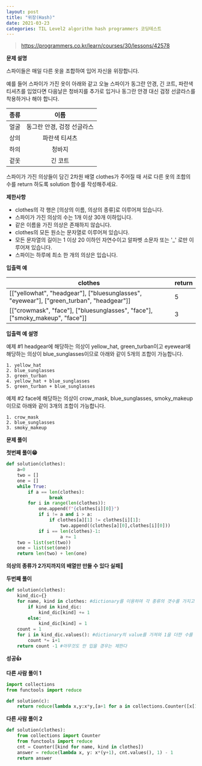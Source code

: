 ```yaml
---
layout: post
title: "위장(Hash)"
date: 2021-03-23
categories: TIL Level2 algorithm hash programmers 코딩테스트
---
```


> https://programmers.co.kr/learn/courses/30/lessons/42578

**문제 설명**

스파이들은 매일 다른 옷을 조합하여 입어 자신을 위장합니다.

예를 들어 스파이가 가진 옷이 아래와 같고 오늘 스파이가 동그란 안경, 긴 코트, 파란색 티셔츠를 입었다면 다음날은 청바지를 추가로 입거나 동그란 안경 대신 검정 선글라스를 착용하거나 해야 합니다.

| 종류 |            이름            |
| :--: | :------------------------: |
| 얼굴 | 동그란 안경, 검정 선글라스 |
| 상의 |       파란색 티셔츠        |
| 하의 |           청바지           |
| 겉옷 |          긴 코트           |

스파이가 가진 의상들이 담긴 2차원 배열 clothes가 주어질 때 서로 다른 옷의 조합의 수를 return 하도록 solution 함수를 작성해주세요.

**제한사항**

- clothes의 각 행은 [의상의 이름, 의상의 종류]로 이루어져 있습니다.
- 스파이가 가진 의상의 수는 1개 이상 30개 이하입니다.
- 같은 이름을 가진 의상은 존재하지 않습니다.
- clothes의 모든 원소는 문자열로 이루어져 있습니다.
- 모든 문자열의 길이는 1 이상 20 이하인 자연수이고 알파벳 소문자 또는 '\_' 로만 이루어져 있습니다.
- 스파이는 하루에 최소 한 개의 의상은 입습니다.

**입출력 예**

| clothes                                                                                  | return |
| ---------------------------------------------------------------------------------------- | ------ |
| [["yellowhat", "headgear"], ["bluesunglasses", "eyewear"], ["green_turban", "headgear"]] | 5      |
| [["crowmask", "face"], ["bluesunglasses", "face"], ["smoky_makeup", "face"]]             | 3      |

**입출력 예 설명**

예제 #1
headgear에 해당하는 의상이 yellow_hat, green_turban이고 eyewear에 해당하는 의상이 blue_sunglasses이므로 아래와 같이 5개의 조합이 가능합니다.

```
1. yellow_hat
2. blue_sunglasses
3. green_turban
4. yellow_hat + blue_sunglasses
5. green_turban + blue_sunglasses
```

예제 #2
face에 해당하는 의상이 crow_mask, blue_sunglasses, smoky_makeup이므로 아래와 같이 3개의 조합이 가능합니다.

```
1. crow_mask
2. blue_sunglasses
3. smoky_makeup
```

**문제 풀이**

**첫번째 풀이😁**

```python
def solution(clothes):
    a=0
    two = []
    one = []
    while True:
        if a == len(clothes):
                break
        for i in range(len(clothes)):
            one.append(f"{clothes[i][0]}")
            if i != a and i > a:
                if clothes[a][1] != clothes[i][1]:
                    two.append((clothes[a][0],clothes[i][0]))
            if i == len(clothes)-1:
                    a += 1
    two = list(set(two))
    one = list(set(one))
    return len(two) + len(one)
```

**의상의 종류가 2가지까지의 배열만 만들 수 있다
실패🤪**

**두번째 풀이**

```python
def solution(clothes):
    kind_dic={}
    for name, kind in clothes: #dictionary를 이용하여 각 종류의 갯수를 가지고 온 뒤
        if kind in kind_dic:
            kind_dic[kind] += 1
        else:
            kind_dic[kind] = 1
    count = 1
    for i in kind_dic.values(): #dictionary의 value를 가져와 1을 더한 수를 곱해준다 (1을 더한 이유? 1을 더하지 않으면 해당되는 의상의 종류를 입지않을 경우를 나타내지 못한다)
        count *= i+1
    return count -1 #아무것도 안 입을 경우는 제한다
```

**성공👍**

**다른 사람 풀이 1**

```python
import collections
from functools import reduce

def solution(c):
    return reduce(lambda x,y:x*y,[a+1 for a in collections.Counter([x[1] for x in c]).values()])-1
```

**다른 사람 풀이 2**

```python
def solution(clothes):
    from collections import Counter
    from functools import reduce
    cnt = Counter([kind for name, kind in clothes])
    answer = reduce(lambda x, y: x*(y+1), cnt.values(), 1) - 1
    return answer
```
